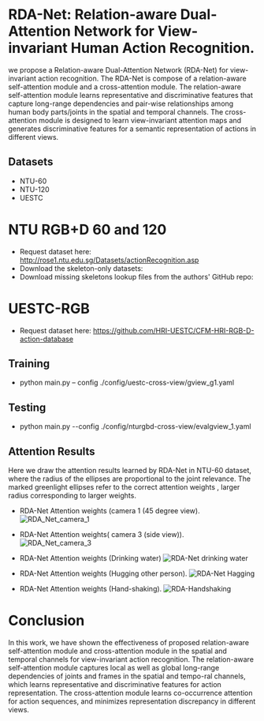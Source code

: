 # RDA-Net: Relation-aware Dual-Attention Network for View-invariant Human Action Recognition.

 we propose a Relation-aware Dual-Attention Network (RDA-Net) for  view-invariant action recognition. The RDA-Net is compose of a  relation-aware self-attention module and a  cross-attention module. The  relation-aware self-attention module  learns representative and discriminative features that capture long-range dependencies and pair-wise relationships among human body parts/joints in the spatial and temporal channels. The cross-attention module is designed to learn view-invariant attention maps and generates discriminative features for a semantic representation of actions in different views.

 ## Datasets 
 - NTU-60
 - NTU-120
 - UESTC
 
# NTU RGB+D 60 and 120
-	Request dataset here: http://rose1.ntu.edu.sg/Datasets/actionRecognition.asp
-	Download the skeleton-only datasets:
- Download missing skeletons lookup files from the authors' GitHub repo:

# UESTC-RGB 
-	Request dataset here:  https://github.com/HRI-UESTC/CFM-HRI-RGB-D-action-database

## Training 
- python main.py  – config  ./config/uestc-cross-view/gview_g1.yaml

## Testing 
- python main.py --config ./config/nturgbd-cross-view/evalgview_1.yaml
 


 ## Attention Results
 
 Here we draw the attention results learned by RDA-Net in NTU-60 dataset, where the radius of the ellipses are proportional to the joint relevance.  The marked greenlight  ellipses  refer  to  the  correct  attention  weights ,  larger radius corresponding to larger weights.
 
- RDA-Net Attention weights (camera 1 (45 degree  view).
![RDA_Net_camera_1](https://user-images.githubusercontent.com/78781422/112777576-261de980-9075-11eb-9d4d-1a2fbed29a26.png)

- RDA-Net Attention weights( camera 3 (side view)).
![RDA_Net_camera_3](https://user-images.githubusercontent.com/78781422/112777585-2a4a0700-9075-11eb-82fd-818a94a11429.png)

- RDA-Net Attention weights (Drinking water)
![RDA-Net drinking water](https://user-images.githubusercontent.com/78781422/112777589-2cac6100-9075-11eb-8d16-7b8a2d073dc6.png)

- RDA-Net Attention weights (Hugging other person).
![RDA-Net Hagging](https://user-images.githubusercontent.com/78781422/112777591-2e762480-9075-11eb-87a3-ba51cb49f740.png)

 - RDA-Net Attention weights (Hand-shaking).
 ![RDA-Handshaking](https://user-images.githubusercontent.com/78781422/112778729-b8bf8800-9077-11eb-90c2-a9b57a04ff84.png)
 
 
 # Conclusion 
 In   this   work,   we   have   shown   the   effectiveness   of proposed  relation-aware  self-attention  module  and  cross-attention module in the spatial and temporal channels for view-invariant action recognition.  The relation-aware self-attention module captures local as well as global long-range dependencies of  joints  and  frames  in  the  spatial  and  tempo-ral channels, which learns representative and discriminative features for action representation. The cross-attention module learns co-occurrence attention for action sequences, and minimizes  representation  discrepancy  in  different  views.
 
